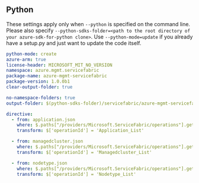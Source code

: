 ## Python

These settings apply only when `--python` is specified on the command line.
Please also specify `--python-sdks-folder=<path to the root directory of your azure-sdk-for-python clone>`.
Use `--python-mode=update` if you already have a setup.py and just want to update the code itself.

``` yaml $(python)
python-mode: create
azure-arm: true
license-header: MICROSOFT_MIT_NO_VERSION
namespace: azure.mgmt.servicefabric
package-name: azure-mgmt-servicefabric
package-version: 1.0.0b1
clear-output-folder: true
```

``` yaml $(python)
no-namespace-folders: true
output-folder: $(python-sdks-folder)/servicefabric/azure-mgmt-servicefabric/azure/mgmt/servicefabric
```


``` yaml $(python)
directive:
  - from: application.json
    where: $.paths["/providers/Microsoft.ServiceFabric/operations"].get
    transform: $['operationId'] = 'Application_List'

  - from: managedcluster.json
    where: $.paths["/providers/Microsoft.ServiceFabric/operations"].get
    transform: $['operationId'] = 'Managedcluster_List'

  - from: nodetype.json
    where: $.paths["/providers/Microsoft.ServiceFabric/operations"].get
    transform: $['operationId'] = 'Nodetype_List'
```
